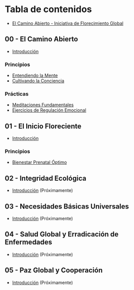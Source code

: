 # Tabla de contenidos

* [El Camino Abierto - Iniciativa de Florecimiento Global](README.md)

## 00 - El Camino Abierto

* [Introducción](00_ElCaminoAbierto/README.md)

### Principios

* [Entendiendo la Mente](00_ElCaminoAbierto/Principles/01_UnderstandingTheMind.md)
* [Cultivando la Conciencia](00_ElCaminoAbierto/Principles/02_CultivatingAwareness.md)

### Prácticas

* [Meditaciones Fundamentales](00_ElCaminoAbierto/Practices/01_FoundationalMeditations.md)
* [Ejercicios de Regulación Emocional](00_ElCaminoAbierto/Practices/02_EmotionalRegulationExercises.md)

## 01 - El Inicio Floreciente

* [Introducción](01_ElInicioFloreciente/README.md)

### Principios

* [Bienestar Prenatal Óptimo](01_ElInicioFloreciente/Principles/01_OptimalPrenatalWellbeing.md)

## 02 - Integridad Ecológica

* [Introducción](02_IntegridadEcológica/README.md) (Próximamente)

## 03 - Necesidades Básicas Universales

* [Introducción](03_NecesidadesBásicasUniversales/README.md) (Próximamente)

## 04 - Salud Global y Erradicación de Enfermedades

* [Introducción](04_SaludGlobal_ErradicaciónDeEnfermedades/README.md) (Próximamente)

## 05 - Paz Global y Cooperación

* [Introducción](05_PazGlobal_Cooperación/README.md) (Próximamente)

